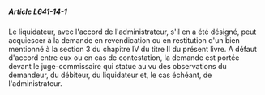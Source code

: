 ##### Article L641-14-1

Le liquidateur, avec l'accord de l'administrateur, s'il en a été désigné, peut acquiescer à la demande en revendication ou en restitution d'un bien mentionné à la section 3 du chapitre IV du titre II du présent livre. A défaut d'accord entre eux ou en cas de contestation, la demande est portée devant le juge-commissaire qui statue au vu des observations du demandeur, du débiteur, du liquidateur et, le cas échéant, de l'administrateur.

